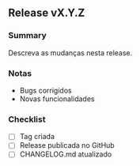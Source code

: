 ## Release vX.Y.Z

### Summary
Descreva as mudanças nesta release.

### Notas
- Bugs corrigidos
- Novas funcionalidades

### Checklist
- [ ] Tag criada
- [ ] Release publicada no GitHub
- [ ] CHANGELOG.md atualizado
